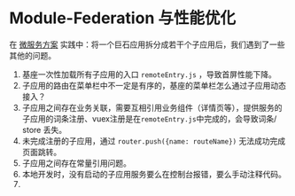 # Module-Federation 与性能优化

在 [微服务方案](https://github.com/zhuoooo/blog/blob/master/2022/micro-fe/%E5%85%A8%E9%9D%A2%E6%95%8F%E6%8D%B7%E6%A8%A1%E5%BC%8F%E4%B8%8B%E7%9A%84%E5%BE%AE%E6%9C%8D%E5%8A%A1%E6%96%B9%E6%A1%88.md) 实践中：将一个巨石应用拆分成若干个子应用后，我们遇到了一些其他的问题。

1. 基座一次性加载所有子应用的入口 `remoteEntry.js` ，导致首屏性能下降。
2. 子应用的路由在菜单栏中不一定是有序的，基座的菜单栏怎么通过子应用动态接入？
3. 子应用之间存在业务关联，需要互相引用业务组件（详情页等），提供服务的子应用的词条注册、vuex注册是在`remoteEntry.js`中完成的，会导致词条/ store 丢失。
4. 未完成注册的子应用，通过 `router.push({name: routeName})` 无法成功完成页面跳转。
5. 子应用之间存在常量引用问题。
6. 本地开发时，没有启动的子应用服务要么在控制台报错，要么手动注释代码。
7. 








